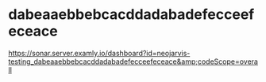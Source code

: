 # dabeaaebbebcacddadabadefecceefeceace
https://sonar.server.examly.io/dashboard?id=neojarvis-testing_dabeaaebbebcacddadabadefecceefeceace&amp;codeScope=overall
